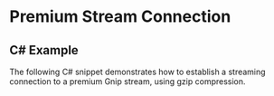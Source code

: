 <h1>Premium Stream Connection</h1>
<h2>C# Example</h2>
<p>The following C# snippet demonstrates how to establish a streaming connection to a premium Gnip stream, using gzip compression.</p>
